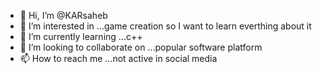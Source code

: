 - 👋 Hi, I’m @KARsaheb
- 👀 I’m interested in ...game creation so I want to learn everthing about it
- 🌱 I’m currently learning ...c++
- 💞️ I’m looking to collaborate on ...popular software platform
- 📫 How to reach me ...not active in social media

<!---
KARsaheb/KARsaheb is a ✨ special ✨ repository because its `README.md` (this file) appears on your GitHub profile.
You can click the Preview link to take a look at your changes.
--->

